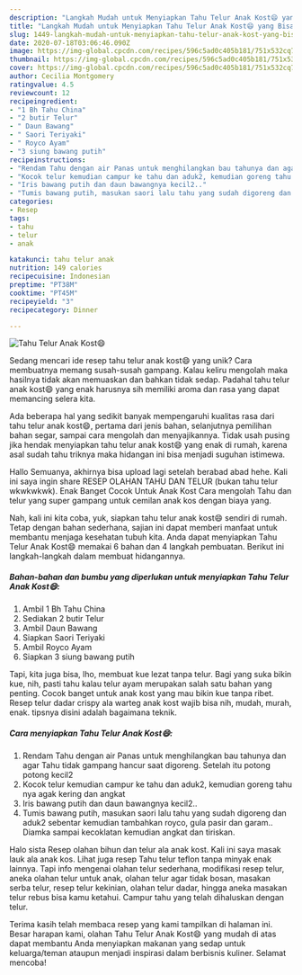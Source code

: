 ```yaml
---
description: "Langkah Mudah untuk Menyiapkan Tahu Telur Anak Kost😄 yang Bisa Manjain Lidah"
title: "Langkah Mudah untuk Menyiapkan Tahu Telur Anak Kost😄 yang Bisa Manjain Lidah"
slug: 1449-langkah-mudah-untuk-menyiapkan-tahu-telur-anak-kost-yang-bisa-manjain-lidah
date: 2020-07-18T03:06:46.090Z
image: https://img-global.cpcdn.com/recipes/596c5ad0c405b181/751x532cq70/tahu-telur-anak-kost😄-foto-resep-utama.jpg
thumbnail: https://img-global.cpcdn.com/recipes/596c5ad0c405b181/751x532cq70/tahu-telur-anak-kost😄-foto-resep-utama.jpg
cover: https://img-global.cpcdn.com/recipes/596c5ad0c405b181/751x532cq70/tahu-telur-anak-kost😄-foto-resep-utama.jpg
author: Cecilia Montgomery
ratingvalue: 4.5
reviewcount: 12
recipeingredient:
- "1 Bh Tahu China"
- "2 butir Telur"
- " Daun Bawang"
- " Saori Teriyaki"
- " Royco Ayam"
- "3 siung bawang putih"
recipeinstructions:
- "Rendam Tahu dengan air Panas untuk menghilangkan bau tahunya dan agar Tahu tidak gampang hancur saat digoreng. Setelah itu potong potong kecil2"
- "Kocok telur kemudian campur ke tahu dan aduk2, kemudian goreng tahu nya agak kering dan angkat"
- "Iris bawang putih dan daun bawangnya kecil2.."
- "Tumis bawang putih, masukan saori lalu tahu yang sudah digoreng dan aduk2 sebentar kemudian tambahkan royco, gula pasir dan garam.. Diamka sampai kecoklatan kemudian angkat dan tiriskan."
categories:
- Resep
tags:
- tahu
- telur
- anak

katakunci: tahu telur anak 
nutrition: 149 calories
recipecuisine: Indonesian
preptime: "PT38M"
cooktime: "PT45M"
recipeyield: "3"
recipecategory: Dinner

---
```



![Tahu Telur Anak Kost😄](https://img-global.cpcdn.com/recipes/596c5ad0c405b181/751x532cq70/tahu-telur-anak-kost😄-foto-resep-utama.jpg)

Sedang mencari ide resep tahu telur anak kost😄 yang unik? Cara membuatnya memang susah-susah gampang. Kalau keliru mengolah maka hasilnya tidak akan memuaskan dan bahkan tidak sedap. Padahal tahu telur anak kost😄 yang enak harusnya sih memiliki aroma dan rasa yang dapat memancing selera kita.

Ada beberapa hal yang sedikit banyak mempengaruhi kualitas rasa dari tahu telur anak kost😄, pertama dari jenis bahan, selanjutnya pemilihan bahan segar, sampai cara mengolah dan menyajikannya. Tidak usah pusing jika hendak menyiapkan tahu telur anak kost😄 yang enak di rumah, karena asal sudah tahu triknya maka hidangan ini bisa menjadi suguhan istimewa.

Hallo Semuanya, akhirnya bisa upload lagi setelah berabad abad hehe. Kali ini saya ingin share RESEP OLAHAN TAHU DAN TELUR (bukan tahu telur wkwkwkwk). Enak Banget Cocok Untuk Anak Kost Cara mengolah Tahu dan telur yang super gampang untuk cemilan anak kos dengan biaya yang.


Nah, kali ini kita coba, yuk, siapkan tahu telur anak kost😄 sendiri di rumah. Tetap dengan bahan sederhana, sajian ini dapat memberi manfaat untuk membantu menjaga kesehatan tubuh kita. Anda dapat menyiapkan Tahu Telur Anak Kost😄 memakai 6 bahan dan 4 langkah pembuatan. Berikut ini langkah-langkah dalam membuat hidangannya.

<!--inarticleads1-->

##### Bahan-bahan dan bumbu yang diperlukan untuk menyiapkan Tahu Telur Anak Kost😄:

1. Ambil 1 Bh Tahu China
1. Sediakan 2 butir Telur
1. Ambil  Daun Bawang
1. Siapkan  Saori Teriyaki
1. Ambil  Royco Ayam
1. Siapkan 3 siung bawang putih


Tapi, kita juga bisa, lho, membuat kue lezat tanpa telur. Bagi yang suka bikin kue, nih, pasti tahu kalau telur ayam merupakan salah satu bahan yang penting. Cocok banget untuk anak kost yang mau bikin kue tanpa ribet. Resep telur dadar crispy ala warteg anak kost wajib bisa nih, mudah, murah, enak. tipsnya disini adalah bagaimana teknik. 

<!--inarticleads2-->

##### Cara menyiapkan Tahu Telur Anak Kost😄:

1. Rendam Tahu dengan air Panas untuk menghilangkan bau tahunya dan agar Tahu tidak gampang hancur saat digoreng. Setelah itu potong potong kecil2
1. Kocok telur kemudian campur ke tahu dan aduk2, kemudian goreng tahu nya agak kering dan angkat
1. Iris bawang putih dan daun bawangnya kecil2..
1. Tumis bawang putih, masukan saori lalu tahu yang sudah digoreng dan aduk2 sebentar kemudian tambahkan royco, gula pasir dan garam.. Diamka sampai kecoklatan kemudian angkat dan tiriskan.


Halo sista Resep olahan bihun dan telur ala anak kost. Kali ini saya masak lauk ala anak kos. Lihat juga resep Tahu telur teflon tanpa minyak enak lainnya. Tapi info mengenai olahan telur sederhana, modifikasi resep telur, aneka olahan telur untuk anak, olahan telur agar tidak bosan, masakan serba telur, resep telur kekinian, olahan telur dadar, hingga aneka masakan telur rebus bisa kamu ketahui. Campur tahu yang telah dihaluskan dengan telur. 

Terima kasih telah membaca resep yang kami tampilkan di halaman ini. Besar harapan kami, olahan Tahu Telur Anak Kost😄 yang mudah di atas dapat membantu Anda menyiapkan makanan yang sedap untuk keluarga/teman ataupun menjadi inspirasi dalam berbisnis kuliner. Selamat mencoba!
